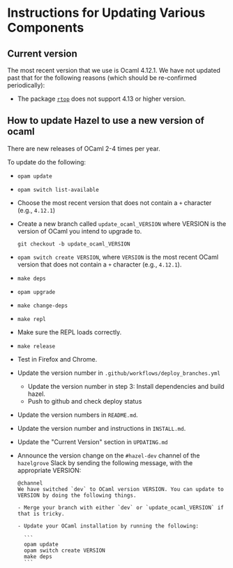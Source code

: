 # Instructions for Updating Various Components

## Current version

The most recent version that we use is Ocaml 4.12.1. We have not updated past that for the following
reasons (which should be re-confirmed periodically):

- The package [`rtop`](https://opam.ocaml.org/packages/rtop/) does not support 4.13 or higher version.

## How to update Hazel to use a new version of ocaml

There are new releases of OCaml 2-4 times per year.

To update do the following:

- `opam update`

- `opam switch list-available`

- Choose the most recent version that does not contain a `+` character (e.g.,
  `4.12.1`)

- Create a new branch called `update_ocaml_VERSION` where VERSION is the 
  version of OCaml you intend to upgrade to. 

    `git checkout -b update_ocaml_VERSION`

- `opam switch create VERSION`, where `VERSION` is the most recent OCaml version
  that does not contain a `+` character (e.g., `4.12.1`).

- `make deps`

- `opam upgrade`

- `make change-deps`

- `make repl`

- Make sure the REPL loads correctly.

- `make release`

- Test in Firefox and Chrome.

- Update the version number in `.github/workflows/deploy_branches.yml`

  - Update the version number in step 3: Install dependencies and build hazel.
  - Push to github and check deploy status

- Update the version numbers in `README.md`.

- Update the version number and instructions in `INSTALL.md`.

- Update the "Current Version" section in `UPDATING.md`

- Announce the version change on the `#hazel-dev` channel of the `hazelgrove`
  Slack by sending the following message, with the appropriate VERSION:

      @channel
      We have switched `dev` to OCaml version VERSION. You can update to VERSION by doing the following things.
      
      - Merge your branch with either `dev` or `update_ocaml_VERSION` if that is tricky.

      - Update your OCaml installation by running the following:

        ```
        opam update
        opam switch create VERSION
        make deps
        ```

